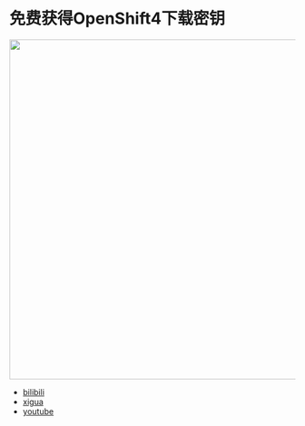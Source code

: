 # 免费获得OpenShift4下载密钥

<img src="https://raw.githubusercontent.com/wangzheng422/docker_env/dev/redhat/ocp4/4.5/imgs/2020-09-11-13-57-25.png" width="600">

<!-- <img src="https://user-images.githubusercontent.com/16319829/81180309-2b51f000-8fee-11ea-8a78-ddfe8c3412a7.png" width="150" height="280"> -->

<!-- https://gist.github.com/stevecondylios/dcadb4fc73e63f27a3bbcf17e52058bf#how-to-resize-an-image-in-github-flavored-markdown-in-2020-and-beyond -->

- [bilibili](https://www.bilibili.com/video/BV1WK4y1a7y4/)
- [xigua](https://www.ixigua.com/6871106317063455245)
- [youtube](https://www.youtube.com/watch?v=sh4e8j-tonw)
